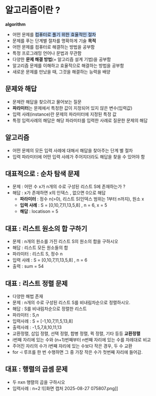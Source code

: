 # 알고리즘이란 ?
**algorithm**
- 어떤 문제를 <mark style="background: #ADCCFFA6;">컴퓨터로 풀기 위한 효율적인 절차</mark>
- 문제를 푸는 단계별 절차를 명확하게 기술
**목적**
- 어떤 문제를 컴퓨터로 해결하는 방법을 공부함
- 특정 프로그래밍 언어나 문법과 무관함
- 다양한 **문제 해결 방법**(= 알고리즘 설계 기법)을 공부함
- 알고리즘 문제를 이해하고 효율적으로 해결하는 방법을 공부함
- 새로운 문제를 만났을 때, 그것을 해결하는 능력을 배양
## 문제와 해답
- 문제란 해답을 찾으려고 물어보는 질문
- **파라미터**는 문제에서 특정한 값이 지정되어 있지 않은 변수(입력값)
- 입력 사례(instance)란 문제의 파라미터에 지정된 특정 값
- 특정 입력사례의 해답은 해당 파라미터를 입력한 사례로 질문한 문제의 해답
## 알고리즘
- 어떤 문제의 모든 입력 사례에 대해서 해답을 찾아주는 단계 별 절차
- 입력 파라미터에 어떤 입력 사례가 주어지더라도 해답을 찾을 수 있어야 함

## 대표적으로 : 순차 탐색 문제
- 문제 : 어떤 수 x가 n개의 수로 구성된 리스트 S에 존재하는가 ?
- 해답 : x가 존재하면 x의 인덱스 , 없으면 0으로 해답
	- **파라미터** : 정수 n(>0), 리스트 S(인덱스 범위는 1부터 n까지), 원소 x
	- **입력 사례** : S = [0,10,7,11,13,5,8] , n = 6, x = 5
	- **해답** :  locatison = 5
## 대표 : 리스트 원소의 합 구하기
- 문제 : n개의 원소를 가진 리스트 S의 원소의 합을 구하시오
- 해답 : 리스트 모든 원소들의 합
- 파라미터 : 리스트 S, 정수 n
- 입력 사례 : S = [0,10,7,11,13,5,8] , n = 6
- 출력 : sum = 54

## 대표 : 리스트 정렬 문제
- 다양한 해법 존재
- 문제 : n개의 수로 구성된 리스트 S를 비내림차순으로 정렬하시오.
- 해답 : S를 비내림차순으로 정렬한 리스트
- 파라미터 : S,n
- 입력사례 : S = [-1,10,7,11,5,13,8]
- 출력사례 : -1,5,7,8,10,11,13
- 교환정렬, 삽입 정렬, 선택 정렬, 합병 정렬, 퀵 정렬, 기타 등등
**교환정렬**
- i번째 자리에 있는 수와 (n+1)번째부터 n번째 자리에 있는 수를 차례대로 비교
- 주어진 자리의 수가 i번째 자리에 있는 수보다 작은 경우, 두 수 교환
- for -i 루프를 한 번 수행하면 그 중 가장 작은 수가 첫번째 자리에 들어감.

## 대표 : 행렬의 곱셈 문제
- 두 nxn 행렬의 곱을 구하시오
- 입력사례 : n=2
![[화면 캡처 2025-08-27 075807.png]]
